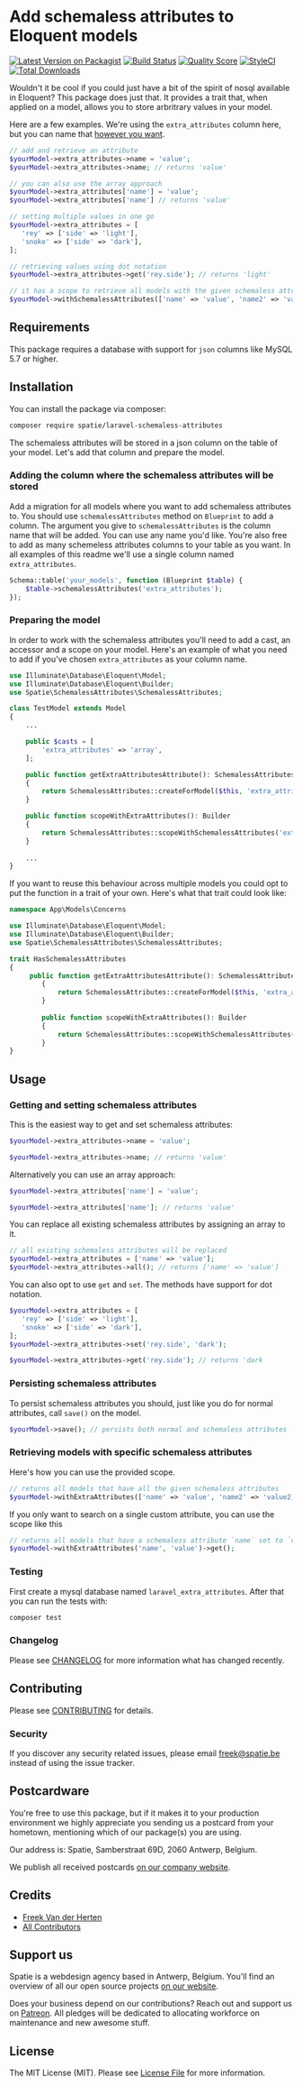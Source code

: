# Add schemaless attributes to Eloquent models

[![Latest Version on Packagist](https://img.shields.io/packagist/v/spatie/laravel-schemaless-attributes.svg?style=flat-square)](https://packagist.org/packages/spatie/laravel-schemaless-attributes)
[![Build Status](https://img.shields.io/travis/spatie/laravel-schemaless-attributes/master.svg?style=flat-square)](https://travis-ci.org/spatie/laravel-schemaless-attributes)
[![Quality Score](https://img.shields.io/scrutinizer/g/spatie/laravel-schemaless-attributes.svg?style=flat-square)](https://scrutinizer-ci.com/g/spatie/laravel-schemaless-attributes)
[![StyleCI](https://styleci.io/repos/132581720/shield?branch=master)](https://styleci.io/repos/132581720)
[![Total Downloads](https://img.shields.io/packagist/dt/spatie/laravel-schemaless-attributes.svg?style=flat-square)](https://packagist.org/packages/spatie/laravel-schemaless-attributes)

Wouldn't it be cool if you could just have a bit of the spirit of nosql available in Eloquent? This package does just that. It provides a trait that, when applied on a model, allows you to store arbritrary values in your model.

Here are a few examples. We're using the `extra_attributes` column here, but you can name that [however you want](#adding-the-column-where-the-schemaless-attributes-will-be-stored). 

```php
// add and retrieve an attribute
$yourModel->extra_attributes->name = 'value';
$yourModel->extra_attributes->name; // returns 'value'

// you can also use the array approach
$yourModel->extra_attributes['name'] = 'value';
$yourModel->extra_attributes['name'] // returns 'value'

// setting multiple values in one go
$yourModel->extra_attributes = [
   'rey' => ['side' => 'light'], 
   'snoke' => ['side' => 'dark'],
];

// retrieving values using dot notation
$yourModel->extra_attributes->get('rey.side'); // returns 'light'

// it has a scope to retrieve all models with the given schemaless attributes
$yourModel->withSchemalessAttributes(['name' => 'value', 'name2' => 'value2])->get();
```

## Requirements

This package requires a database with support for `json` columns like MySQL 5.7 or higher.

## Installation

You can install the package via composer:

```bash
composer require spatie/laravel-schemaless-attributes
```

The schemaless attributes will be stored in a json column on the table of your model. Let's add that column and prepare the model. 

### Adding the column where the schemaless attributes will be stored

Add a migration for all models where you want to add schemaless attributes to. You should use `schemalessAttributes` method on `Blueprint` to add a column. The argument you give to `schemalessAttributes` is the column name that will be added. You can use any name you'd like. You're also free to add as many schemeless attributes columns to your table as you want. In all examples of this readme we'll use a single column named `extra_attributes`.

```php
Schema::table('your_models', function (Blueprint $table) {
    $table->schemalessAttributes('extra_attributes');
});
```

### Preparing the model

In order to work with the schemaless attributes you'll need to add a cast, an accessor and a scope on your model. Here's an example of what you need to add if you've chosen `extra_attributes` as your column name.

```php
use Illuminate\Database\Eloquent\Model;
use Illuminate\Database\Eloquent\Builder;
use Spatie\SchemalessAttributes\SchemalessAttributes;

class TestModel extends Model
{
    ...

    public $casts = [
        'extra_attributes' => 'array',
    ];

    public function getExtraAttributesAttribute(): SchemalessAttributes
    {
        return SchemalessAttributes::createForModel($this, 'extra_attributes');
    }

    public function scopeWithExtraAttributes(): Builder
    {
        return SchemalessAttributes::scopeWithSchemalessAttributes('extra_attributes');
    }
    
    ...
}
```

If you want to reuse this behaviour across multiple models you could opt to put the function in a trait of your own. Here's what that trait could look like:

```php
namespace App\Models\Concerns

use Illuminate\Database\Eloquent\Model;
use Illuminate\Database\Eloquent\Builder;
use Spatie\SchemalessAttributes\SchemalessAttributes;

trait HasSchemalessAttributes
{
     public function getExtraAttributesAttribute(): SchemalessAttributes
        {
            return SchemalessAttributes::createForModel($this, 'extra_attributes');
        }
    
        public function scopeWithExtraAttributes(): Builder
        {
            return SchemalessAttributes::scopeWithSchemalessAttributes('extra_attributes');
        }
}
```

## Usage

### Getting and setting schemaless attributes

This is the easiest way to get and set schemaless attributes:

```php
$yourModel->extra_attributes->name = 'value';

$yourModel->extra_attributes->name; // returns 'value'
```

Alternatively you can use an array approach:

```php
$yourModel->extra_attributes['name'] = 'value';

$yourModel->extra_attributes['name']; // returns 'value'
```

You can replace all existing schemaless attributes by assigning an array to it.

```php
// all existing schemaless attributes will be replaced
$yourModel->extra_attributes = ['name' => 'value'];
$yourModel->extra_attributes->all(); // returns ['name' => 'value']
```

You can also opt to use `get` and `set`. The methods have support for dot notation.

```php
$yourModel->extra_attributes = [
   'rey' => ['side' => 'light'], 
   'snoke' => ['side' => 'dark'],
];
$yourModel->extra_attributes->set('rey.side', 'dark');

$yourModel->extra_attributes->get('rey.side'); // returns 'dark
```

### Persisting schemaless attributes

To persist schemaless attributes you should, just like you do for normal attributes, call `save()` on the model.

```php
$yourModel->save(); // persists both normal and schemaless attributes
```

### Retrieving models with specific schemaless attributes

Here's how you can use the provided scope.

```php
// returns all models that have all the given schemaless attributes
$yourModel->withExtraAttributes(['name' => 'value', 'name2' => 'value2])->get();
```

If you only want to search on a single custom attribute, you can use the scope like this

```php
// returns all models that have a schemaless attribute `name` set to `value`
$yourModel->withExtraAttributes('name', 'value')->get();
```

### Testing

First create a mysql database named `laravel_extra_attributes`. After that you can run the tests with:

``` bash
composer test
```

### Changelog

Please see [CHANGELOG](CHANGELOG.md) for more information what has changed recently.

## Contributing

Please see [CONTRIBUTING](CONTRIBUTING.md) for details.

### Security

If you discover any security related issues, please email freek@spatie.be instead of using the issue tracker.

## Postcardware

You're free to use this package, but if it makes it to your production environment we highly appreciate you sending us a postcard from your hometown, mentioning which of our package(s) you are using.

Our address is: Spatie, Samberstraat 69D, 2060 Antwerp, Belgium.

We publish all received postcards [on our company website](https://spatie.be/en/opensource/postcards).

## Credits

- [Freek Van der Herten](https://github.com/freekmurze)
- [All Contributors](../../contributors)

## Support us

Spatie is a webdesign agency based in Antwerp, Belgium. You'll find an overview of all our open source projects [on our website](https://spatie.be/opensource).

Does your business depend on our contributions? Reach out and support us on [Patreon](https://www.patreon.com/spatie). 
All pledges will be dedicated to allocating workforce on maintenance and new awesome stuff.

## License

The MIT License (MIT). Please see [License File](LICENSE.md) for more information.
